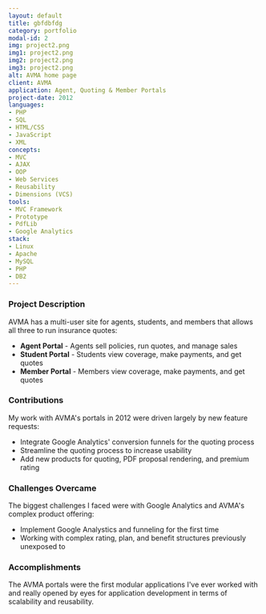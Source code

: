 ```yaml
---
layout: default
title: gbfdbfdg
category: portfolio
modal-id: 2
img: project2.png
img1: project2.png
img2: project2.png
img3: project2.png
alt: AVMA home page
client: AVMA
application: Agent, Quoting & Member Portals
project-date: 2012
languages:
- PHP
- SQL
- HTML/CSS
- JavaScript
- XML
concepts:
- MVC
- AJAX
- OOP
- Web Services
- Reusability
- Dimensions (VCS)
tools:
- MVC Framework
- Prototype
- PdfLib
- Google Analytics
stack:
- Linux
- Apache
- MySQL
- PHP
- DB2
---
```


### Project Description
AVMA has a multi-user site for agents, students, and members that allows all three to run insurance quotes:

- **Agent Portal** - Agents sell policies, run quotes, and manage sales
- **Student Portal** - Students view coverage, make payments, and get quotes
- **Member Portal** - Members view coverage, make payments, and get quotes

### Contributions

My work with AVMA's portals in 2012 were driven largely by new feature requests:

- Integrate Google Analytics' conversion funnels for the quoting process
- Streamline the quoting process to increase usability
- Add new products for quoting, PDF proposal rendering, and premium rating

### Challenges Overcame

The biggest challenges I faced were with Google Analytics and AVMA's complex product offering:

- Implement Google Analystics and funneling for the first time
- Working with complex rating, plan, and benefit structures previously unexposed to

### Accomplishments

The AVMA portals were the first modular applications I've ever worked with and really opened by eyes for application development in terms of scalability and reusability.
